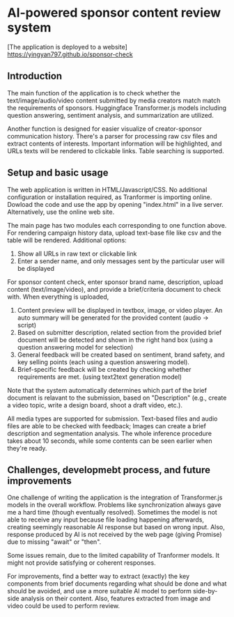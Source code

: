 # AI-powered sponsor content review system

[The application is deployed to a website] https://yingyan797.github.io/sponsor-check

## Introduction

The main function of the application is to check whether the text/image/audio/video content submitted by media creators match match the requirements of sponsors. Huggingface Transformer.js models including question answering, sentiment analysis, and summarization are utilized. 

Another function is designed for easier visualize of creator-sponsor communication history. There's a parser for processing raw csv files and extract contents of interests. Important information will be highlighted, and URLs texts will be rendered to clickable links. Table searching is supported.

## Setup and basic usage
The web application is written in HTML/Javascript/CSS. No additional configuration or installation required, as Tranformer is importing online. Dowload the code and use the app by opening "index.html" in a live server. Alternatively, use the online web site.

The main page has two modules each corresponding to one function above. 
For rendering campaign history data, upload text-base file like csv and the table will be rendered. Additional options:
1. Show all URLs in raw text or clickable link
2. Enter a sender name, and only messages sent by the particular user will be displayed

For sponsor content check, enter sponsor brand name, description, upload content (text/image/video), and provide a brief/criteria document to check with. When everything is uploaded, 
1. Content preview will be displayed in textbox, image, or video player. An auto summary will be generated for the provided content (audio -> script)
2. Based on submitter description, related section from the provided brief document will be detected and shown in the right hand box (using a question answering model for selection)
3. General feedback will be created based on sentiment, brand safety, and key selling points (each using a question answering model).
4. Brief-specific feedback will be created by checking whether requirements are met. (using text2text generation model)

Note that the system automatically determines which part of the brief document is relavant to the submission, based on "Description" (e.g., create a video topic, write a design board, shoot a draft video, etc.).

All media types are supported for submission. Text-based files and audio files are able to be checked with feedback; Images can create a brief description and segmentation analysis.
The whole inference procedure takes about 10 seconds, while some contents can be seen earlier when they're ready.


## Challenges, developmebt process, and future improvements
One challenge of writing the application is the integration of Transformer.js models in the overall workflow. Problems like synchronization always gave me a hard time (though eventually resolved). Sometimes the model is not able to receive any input because file loading happening afterwards, creating seemingly reasonable AI response but based on wrong input. Also, response produced by AI is not received by the web page (giving Promise<Any>) due to missing "await" or "then".

Some issues remain, due to the limited capability of Tranformer models. It might not provide satisfying or coherent responses.

For improvements, find a better way to extract (exactly) the key components from brief documents regarding what should be done and what should be avoided, and use a more suitable AI model to perform side-by-side analysis on their content. Also, features extracted from image and video could be used to perform review.

